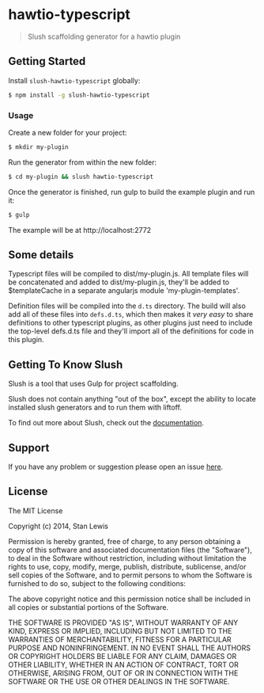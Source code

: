 # hawtio-typescript

> Slush scaffolding generator for a hawtio plugin


## Getting Started

Install `slush-hawtio-typescript` globally:

```bash
$ npm install -g slush-hawtio-typescript
```

### Usage

Create a new folder for your project:

```bash
$ mkdir my-plugin
```

Run the generator from within the new folder:

```bash
$ cd my-plugin && slush hawtio-typescript
```

Once the generator is finished, run gulp to build the example plugin and run it:

```bash
$ gulp
```

The example will be at http://localhost:2772

## Some details

Typescript files will be compiled to dist/my-plugin.js.  All template files will be concatenated and added to dist/my-plugin.js, they'll be added to $templateCache in a separate angularjs module 'my-plugin-templates'.

Definition files will be compiled into the `d.ts` directory.  The build will also add all of these files into `defs.d.ts`, which then makes it *very easy* to share definitions to other typescript plugins, as other plugins just need to include the top-level defs.d.ts file and they'll import all of the definitions for code in this plugin.

## Getting To Know Slush

Slush is a tool that uses Gulp for project scaffolding.

Slush does not contain anything "out of the box", except the ability to locate installed slush generators and to run them with liftoff.

To find out more about Slush, check out the [documentation](https://github.com/klei/slush).

## Support
If you have any problem or suggestion please open an issue [here](https://github.com/hawtio/slush-hawtio-typescript/issues).

## License 

The MIT License

Copyright (c) 2014, Stan Lewis

Permission is hereby granted, free of charge, to any person
obtaining a copy of this software and associated documentation
files (the "Software"), to deal in the Software without
restriction, including without limitation the rights to use,
copy, modify, merge, publish, distribute, sublicense, and/or sell
copies of the Software, and to permit persons to whom the
Software is furnished to do so, subject to the following
conditions:

The above copyright notice and this permission notice shall be
included in all copies or substantial portions of the Software.

THE SOFTWARE IS PROVIDED "AS IS", WITHOUT WARRANTY OF ANY KIND,
EXPRESS OR IMPLIED, INCLUDING BUT NOT LIMITED TO THE WARRANTIES
OF MERCHANTABILITY, FITNESS FOR A PARTICULAR PURPOSE AND
NONINFRINGEMENT. IN NO EVENT SHALL THE AUTHORS OR COPYRIGHT
HOLDERS BE LIABLE FOR ANY CLAIM, DAMAGES OR OTHER LIABILITY,
WHETHER IN AN ACTION OF CONTRACT, TORT OR OTHERWISE, ARISING
FROM, OUT OF OR IN CONNECTION WITH THE SOFTWARE OR THE USE OR
OTHER DEALINGS IN THE SOFTWARE.

